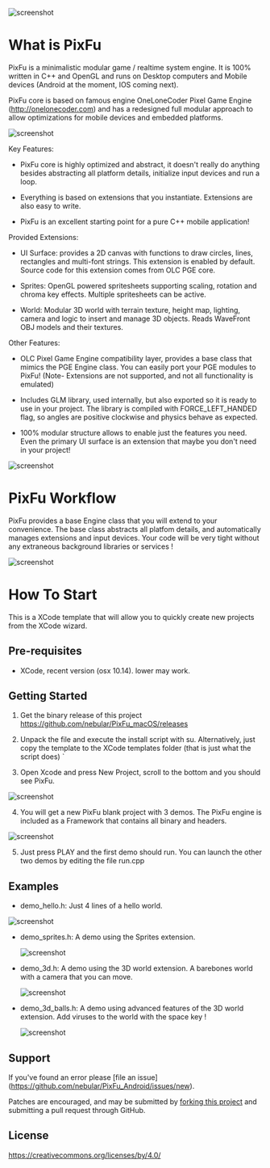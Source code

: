 ![screenshot](doc/np3.png)

What is PixFu
=============

PixFu is a minimalistic modular game / realtime system engine. It is 100% written in C++ and OpenGL and runs on Desktop computers and Mobile devices (Android at the moment, IOS coming next).

PixFu core is based on famous engine OneLoneCoder Pixel Game Engine (http://onelonecoder.com) and has a redesigned full modular approach to allow optimizations for mobile devices and embedded platforms.

![screenshot](doc/page2.png)

 Key Features:

- PixFu core is highly optimized and abstract, it doesn't really do anything besides abstracting all platform details, initialize input devices and run a loop. 
    
    
- Everything is based on extensions that you instantiate. Extensions are also easy to write. 
    
- PixFu is an excellent starting point for a pure C++ mobile application!
    

 Provided Extensions:
 
-  UI Surface: provides a 2D canvas with functions to draw circles, lines, rectangles and multi-font strings. This extension is enabled by default. Source code for this extension comes from OLC PGE core. 
    
- Sprites: OpenGL powered spritesheets supporting  scaling, rotation and chroma key effects. Multiple spritesheets can be active.

- World: Modular 3D world with terrain texture, height map, lighting, camera and logic to insert and manage 3D objects. Reads WaveFront OBJ models and their textures.
    

Other Features:

- OLC Pixel Game Engine compatibility layer, provides a base class that mimics the PGE Engine class. You can easily port your PGE modules to PixFu! (Note- Extensions are not supported, and not all functionality is emulated)

- Includes GLM library, used internally, but also exported so it is ready to use in your project. The library is compiled with FORCE_LEFT_HANDED flag, so angles are positive clockwise and physics behave as expected.
    
- 100% modular structure allows to enable just the features you need. Even the primary UI surface is an extension that maybe you don't need in your project!


![screenshot](doc/page1.png)

PixFu Workflow
=============

PixFu provides a base Engine class that you will extend to your convenience. The base class abstracts all platfom details, and automatically manages extensions and input devices. 
Your code will be very tight without any extraneous background libraries or services !

![screenshot](doc/page3.png)


How To Start
=============

This is a XCode template that will allow you to quickly create new projects from the XCode wizard.


Pre-requisites
--------------

- XCode, recent version (osx 10.14). lower may work.

Getting Started
---------------
1. Get the binary release of this project
 https://github.com/nebular/PixFu_macOS/releases
 
2. Unpack the file and execute the install script with su. Alternatively,
 just copy the template to the XCode templates folder (that is just what the script does)
`
3. Open Xcode and press New Project, scroll to the bottom and you should see PixFu.

![screenshot](doc/np1.png)

4. You will get a new PixFu blank project with 3 demos. The PixFu engine is included as a Framework that contains all binary and headers.

![screenshot](doc/np2.png)

5. Just press PLAY and the first demo should run. You can launch the other two demos by editing the file run.cpp


Examples
--------------------------------------

- demo_hello.h: Just 4 lines of a hello world.

![screenshot](doc/np3.png)
 
- demo_sprites.h: A demo using the Sprites extension.

  ![screenshot](doc/np4.png)

    
- demo_3d.h: A demo using the 3D world extension. A barebones world with a camera that you can move.

  ![screenshot](doc/np5.png)

    
- demo_3d_balls.h: A demo using advanced features of the 3D world extension. Add viruses to the world with the space key ! 

  ![screenshot](doc/np6.png)


Support
-------
If you've found an error please [file an issue] (https://github.com/nebular/PixFu_Android/issues/new).

Patches are encouraged, and may be submitted by [forking this project](https://github.com/nebular/PixFu_Android/fork) and submitting a pull request through GitHub.

License
-------

https://creativecommons.org/licenses/by/4.0/
